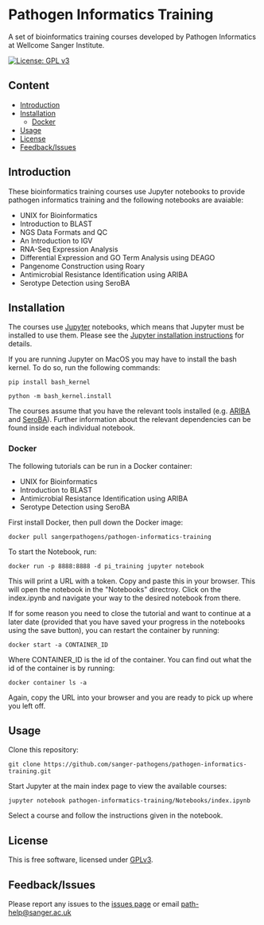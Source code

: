 # Pathogen Informatics Training
A set of bioinformatics training courses developed by Pathogen Informatics at Wellcome Sanger Institute.

[![License: GPL v3](https://img.shields.io/badge/License-GPL%20v3-brightgreen.svg)](https://github.com/sanger-pathogens/pathogen-informatics-training/blob/master/LICENSE)

## Content
  * [Introduction](#introduction)
  * [Installation](#installation)
    * [Docker](#docker) 
  * [Usage](#usage)
  * [License](#license)
  * [Feedback/Issues](#feedbackissues)

## Introduction
These bioinformatics training courses use Jupyter notebooks to provide pathogen informatics training and the following notebooks are avaiable:

 * UNIX for Bioinformatics
 * Introduction to BLAST
 * NGS Data Formats and QC
 * An Introduction to IGV
 * RNA-Seq Expression Analysis 
 * Differential Expression and GO Term Analysis using DEAGO
 * Pangenome Construction using Roary
 * Antimicrobial Resistance Identification using ARIBA
 * Serotype Detection using SeroBA

## Installation
The courses use [Jupyter](http://jupyter.org/) notebooks, which means that Jupyter must be installed to use them. Please see the [Jupyter installation instructions](http://jupyter.readthedocs.org/en/latest/install.html) for details.
  
If you are running Jupyter on MacOS you may have to install the bash kernel. To do so, run the following commands:
  
    pip install bash_kernel
   
    python -m bash_kernel.install
  
The courses assume that you have the relevant tools installed (e.g. [ARIBA](https://github.com/sanger-pathogens/ariba) and [SeroBA](https://github.com/sanger-pathogens/seroba)). Further information about the relevant dependencies can be found inside each individual notebook.

### Docker
The following tutorials can be run in a Docker container:

 * UNIX for Bioinformatics
 * Introduction to BLAST
 * Antimicrobial Resistance Identification using ARIBA
 * Serotype Detection using SeroBA

First install Docker, then pull down the Docker image:

    docker pull sangerpathogens/pathogen-informatics-training

To start the Notebook, run:

    docker run -p 8888:8888 -d pi_training jupyter notebook

This will print a URL with a token. Copy and paste this in your browser. This will open the notebook in the "Notebooks" directroy. Click on the index.ipynb and navigate your way to the desired notebook from there.

If for some reason you need to close the tutorial and want to continue at a later date (provided that you have saved your progress in the notebooks using the save button), you can restart the container by running:

    docker start -a CONTAINER_ID

Where CONTAINER_ID is the id of the container. You can find out what the id of the container is by running:

    docker container ls -a

Again, copy the URL into your browser and you are ready to pick up where you left off.

## Usage
Clone this repository:

    git clone https://github.com/sanger-pathogens/pathogen-informatics-training.git

Start Jupyter at the main index page to view the available courses:

    jupyter notebook pathogen-informatics-training/Notebooks/index.ipynb

Select a course and follow the instructions given in the notebook.

## License
This is free software, licensed under [GPLv3](https://github.com/sanger-pathogens/pathogen-informatics-training/blob/master/LICENSE).

## Feedback/Issues
Please report any issues to the [issues page](https://github.com/sanger-pathogens/pathogen-informatics-training/issues) or email path-help@sanger.ac.uk
